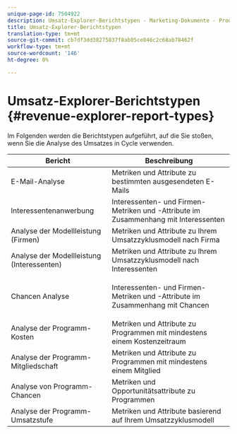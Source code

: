 ```yaml
---
unique-page-id: 7504922
description: Umsatz-Explorer-Berichtstypen - Marketing-Dokumente - Produktdokumentation
title: Umsatz-Explorer-Berichtstypen
translation-type: tm+mt
source-git-commit: cb7df3dd38275837f8ab05ce846c2c68ab78462f
workflow-type: tm+mt
source-wordcount: '146'
ht-degree: 0%

---
```



# Umsatz-Explorer-Berichtstypen {#revenue-explorer-report-types}

Im Folgenden werden die Berichtstypen aufgeführt, auf die Sie stoßen, wenn Sie die Analyse des Umsatzes in Cycle verwenden.

<table> 
 <thead> 
  <tr> 
   <th>Bericht</th> 
   <th>Beschreibung</th> 
  </tr> 
 </thead> 
 <tbody> 
  <tr> 
   <td>E-Mail-Analyse</td> 
   <td>Metriken und Attribute zu bestimmten ausgesendeten E-Mails</td> 
  </tr> 
  <tr> 
   <td>Interessentenanwerbung</td> 
   <td>Interessenten- und Firmen-Metriken und -Attribute im Zusammenhang mit Interessenten</td> 
  </tr> 
  <tr> 
   <td>Analyse der Modellleistung (Firmen)</td> 
   <td>Metriken und Attribute zu Ihrem Umsatzzyklusmodell nach Firma</td> 
  </tr> 
  <tr> 
   <td>Analyse der Modellleistung (Interessenten)</td> 
   <td>Metriken und Attribute zu Ihrem Umsatzzyklusmodell nach Interessenten</td> 
  </tr> 
  <tr> 
   <td>Chancen Analyse</td> 
   <td><p>Interessenten- und Firmen-Metriken und -Attribute im Zusammenhang mit Chancen</p></td> 
  </tr> 
  <tr> 
   <td>Analyse der Programm-Kosten</td> 
   <td>Metriken und Attribute zu Programmen mit mindestens einem Kostenzeitraum</td> 
  </tr> 
  <tr> 
   <td>Analyse der Programm-Mitgliedschaft</td> 
   <td>Metriken und Attribute zu Programmen mit mindestens einem Mitglied</td> 
  </tr> 
  <tr> 
   <td>Analyse von Programm-Chancen</td> 
   <td>Metriken und Opportunitätsattribute zu Programmen</td> 
  </tr> 
  <tr> 
   <td>Analyse der Programm-Umsatzstufe</td> 
   <td>Metriken und Attribute basierend auf Ihrem Umsatzzyklusmodell</td> 
  </tr> 
 </tbody> 
</table>
